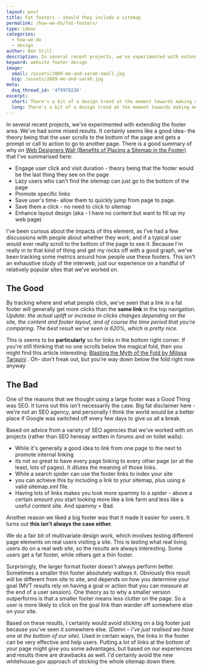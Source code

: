 ```yaml
---
layout: post
title: Fat footers - should they include a sitemap
permalink: /how-we-do/fat-footers/
type: ideas
categories:
  - how-we-do
  - design
author: Ben Still
description: In several recent projects, we've experimented with extending the footer area. We've had some mixed results.
keyword: website footer design
image:
  small: /assets/2009-me-and-sarah-small.jpg
  big: /assets/2009-me-and-sarah.jpg
meta:
  dsq_thread_id: '479978236'
excerpt:
  short: There's a bit of a design trend at the moment towards making more of the footer area at the bottom of your site.
  long: There's a bit of a design trend at the moment towards making more of the footer area at the bottom of your site. Rather than just having a few links and a copyright statement, some sites are starting to add more elements to their footer area as a way of helping users navigate.
---
```


In several recent projects, we've experimented with extending the footer area. We've had some mixed results. It certainly seems like a good idea- the theory being that the user scrolls to the bottom of the page and gets a prompt or call to action to go to another page. There is a good summary of why on [Web Designers Wall (Benefits of Placing a Sitemap in the Footer)](http://www.webdesignerwall.com/trends/modern-sitemap-and-footer/) that I've summarised here:

- Engage user click and visit duration - theory being that the footer would be the last thing they see on the page
- Lazy users who can't find the sitemap can just go to the bottom of the page
- Promote specific links
- Save user's time- allow them to quickly jump from page to page.
- Save them a click - no need to click to sitemap
- Enhance layout design (aka - I have no content but want to fill up my web page)

I've been curious about the impacts of this element, as I've had a few discussions with people about whether they work, and if a typical user would ever really scroll to the bottom of the page to see it. Because I'm really in to that kind of thing and get my rocks off with a good graph, we've been tracking some metrics around how people use these footers. This isn't an exhaustive study of the interweb, just our experience on a handful of relatively popular sites that we've worked on.

## The Good

By tracking where and what people click, we've seen that a link in a fat footer will generally get more clicks than the **same link** in the top navigation. *Update: the actual uplift or increase in clicks changes depending on the site, the content and footer layout, and of course the time period that you're comparing. The best result we've seen is 620%, which is pretty nice.*

This is seems to be **particularly** so for links in the bottom right corner. If you're still thinking that no one scrolls below the magical fold, then you might find this article interesting: [Blasting the Myth of the Fold by Milissa Tarquini](http://www.boxesandarrows.com/view/blasting-the-myth-of) . Oh- don't freak out, but you're way down below the fold right now anyway

## The Bad

One of the reasons that we thought using a large footer was a Good Thing was SEO. It turns out this isn't necessarily the case. Big fat disclaimer here - we're not an SEO agency, and personally I think the world would be a better place if Google was switched off every few days to give us all a break.

Based on advice from a variety of SEO agencies that we've worked with on projects (rather than SEO heresay written in forums and on toilet walls):

- While it's generally a good idea to link from one page to the next to promote internal linking
- its not so great to have every page linking to every other page (or at the least, lots of pages). It dilutes the meaning of those links.
- While a search spider can use the footer links to index your site
- you can achieve this by including a link to your sitemap, plus using a valid sitemap.xml file.
- Having lots of links makes you look more spammy to a spider - above a certain amount you start looking more like a link farm and less like a useful content site. And spammy = Bad.

Another reason we liked a big footer was that it made it easier for users. It turns out **this isn't always the case either**.

We do a fair bit of multivariate design work, which involves testing different page elements on real users visiting a site. This is testing what real living users do on a real web site, so the results are always interesting. Some users get a fat footer, while others get a thin footer.

Surprisingly, the larger format footer doesn't always perform better. Sometimes a smaller thin footer absolutely wallops it. Obviously this result will be different from site to site, and depends on how you determine your goal (MVT results rely on having a goal or action that you can measure at the end of a user session). One theory as to why a smaller version outperforms is that a smaller footer means less clutter on the page. So a user is more likely to click on the goal link than wander off somewhere else on your site.

Based on these results, I certainly would avoid sticking on a big footer just because you've seen it somewhere else. *(Damn – I’ve just realised we have one at the bottom of our site)*. Used in certain ways, the links in the footer can be very effective and help users. Putting a lot of links at the bottom of your page might give you some advantages, but based on our experiences and results there are drawbacks as well. I'd certainly avoid the new whitehouse.gov approach of sticking the whole sitemap down there.
